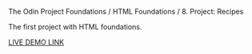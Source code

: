 The Odin Project
Foundations / HTML Foundations / 8. Project: Recipes

The first project with HTML foundations.

[LIVE DEMO LINK](pepprbell.github.io/odin-recipes)